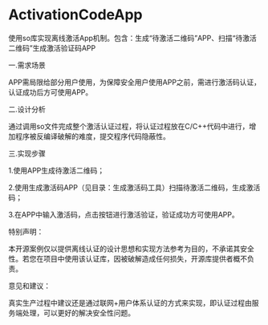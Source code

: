 # ActivationCodeApp
使用so库实现离线激活App机制。包含：生成“待激活二维码”APP、扫描“待激活二维码”生成激活验证码APP

一.需求场景

APP需局限给部分用户使用，为保障安全用户使用APP之前，需进行激活码认证，认证成功后方可使用APP。

二.设计分析

通过调用so文件完成整个激活认证过程，将认证过程放在C/C++代码中进行，增加程序被反编译破解的难度，提交程序代码隐蔽性。

三.实现步骤

1.使用APP生成待激活二维码；

2.使用生成激活码APP（见目录：生成激活码工具）扫描待激活二维码，生成激活码；

3.在APP中输入激活码，点击按钮进行激活验证，验证成功方可使用APP。


特别声明：

本开源案例仅以提供离线认证的设计思想和实现方法参考为目的，不承诺其安全性。若您在项目中使用该认证库，因被破解造成任何损失，开源库提供者概不负责。

意见和建议：

真实生产过程中建议还是通过联网+用户体系认证的方式来实现，即认证过程由服务端处理，可以更好的解决安全性问题。


